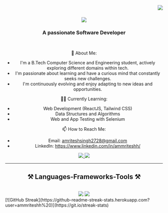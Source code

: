 <img align="right" src="https://visitor-badge.laobi.icu/badge?page_id=salesp07.salesp07" />

<h1 align="center">
    <img src="https://readme-typing-svg.herokuapp.com/?font=Righteous&size=35&center=true&vCenter=true&width=500&height=70&duration=4000&lines=Hi+There!+👋;+I'm+Amritesh+Singh!;" />
</h1>

<h3 align="center">A passionate Software Developer</h3>

<br/>

<div align="center">
 
🌱 About Me:
- I'm a B.Tech Computer Science and Engineering student, actively exploring different domains within tech.
- I'm passionate about learning and have a curious mind that constantly seeks new challenges.
- I'm continuously evolving and enjoy adapting to new ideas and opportunities.

👩‍💻 Currently Learning:
- Web Development (ReactJS, Tailwind CSS)
- Data Structures and Algorithms
- Web and App Testing with Selenium

📫 How to Reach Me:
- Email: amriteshsingh2728@gmail.com
- LinkedIn: https://www.linkedin.com/in/ammriteshh/

 </div>
 
<div align="center"> 
  <a href="mailto:amriteshsingh2728@gmail.com">
    <img src="https://img.shields.io/badge/Gmail-333333?style=for-the-badge&logo=gmail&logoColor=red" />
  </a>
  <a href="https://linkedin.com/in/ammriteshh" target="_blank">
    <img src="https://img.shields.io/badge/LinkedIn-0077B5?style=for-the-badge&logo=linkedin&logoColor=white" target="_blank" />
  </a>
</div>

 <hr/>
 
<h2 align="center">⚒️ Languages-Frameworks-Tools ⚒️</h2>
<br/>
<div align="center">
    <img src="https://skillicons.dev/icons?i=html,css,javascript,react,bootstrap,vscode,git,github,figma,tailwind" />
    <img src="https://skillicons.dev/icons?i=nodejs,typescript,express,mongodb,c,cpp,java,nextjs,mysql" /><br>
</div>

<div>
   <a> [![GitHub Streak](https://github-readme-streak-stats.herokuapp.com?user=ammriteshh%20)](https://git.io/streak-stats)</a>
</div>

<br/>


